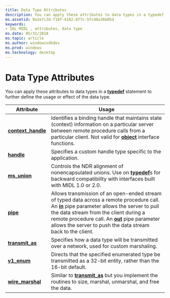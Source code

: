 ```yaml
---
title: Data Type Attributes
description: You can apply these attributes to data types in a typedef statement to further define the usage or effect of the data type.
ms.assetid: 9a2e7c3d-f18f-4162-877c-5fc48a36b05d
keywords:
- IDL MIDL , attributes, data type
ms.date: 05/31/2018
ms.topic: article
ms.author: windowssdkdev
ms.prod: windows
ms.technology: desktop
---
```


# Data Type Attributes

You can apply these attributes to data types in a [**typedef**](typedef.md) statement to further define the usage or effect of the data type.



| Attribute                                 | Usage                                                                                                                                                                                                                                                                                                                      |
|-------------------------------------------|----------------------------------------------------------------------------------------------------------------------------------------------------------------------------------------------------------------------------------------------------------------------------------------------------------------------------|
| [**context\_handle**](context-handle.md) | Identifies a binding handle that maintains state (context) information on a particular server between remote procedure calls from a particular client. Not valid for [**object**](object.md) interface functions.                                                                                                         |
| [**handle**](handle.md)                  | Specifies a custom handle type specific to the application.                                                                                                                                                                                                                                                                |
| [**ms\_union**](-ms-union.md)            | Controls the NDR alignment of nonencapsulated unions. Use on [**typedef**](typedef.md)s for backward compatibility with interfaces built with MIDL 1.0 or 2.0.                                                                                                                                                            |
| [**pipe**](pipe.md)                      | Allows transmission of an open-ended stream of typed data across a remote procedure call. An [**in**](in.md) pipe parameter allows the server to pull the data stream from the client during a remote procedure call. An [**out**](-out.md) pipe parameter allows the server to push the data stream back to the client. |
| [**transmit\_as**](transmit-as.md)       | Specifies how a data type will be transmitted over a network, used for custom marshaling.                                                                                                                                                                                                                                  |
| [**v1\_enum**](v1-enum.md)               | Directs that the specified enumerated type be transmitted as a 32-bit entity, rather than the 16-bit default.                                                                                                                                                                                                              |
| [**wire\_marshal**](wire-marshal.md)     | Similar to [**transmit\_as**](transmit-as.md) but you implement the routines to size, marshal, unmarshal, and free the data.                                                                                                                                                                                              |



 

 

 




